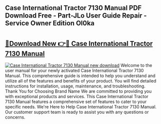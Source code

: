 ## Case International Tractor 7130 Manual PDF Download Free - Part-JLo User Guide Repair - Service Owner Edition Ol0ka

# <h2><a href="http://bc46295.oget.top/?id=Case+International+Tractor+7130+Manual">🔗Download New 👉🔴 Case International Tractor 7130 Manual</a></h2>

[![Case International Tractor 7130 Manual new download](https://i.imgur.com/5g1atiW.png)](http://bc46295.oget.top/?id=Case+International+Tractor+7130+Manual)
Welcome to the user manual for your newly activated Case International Tractor 7130 Manual. This comprehensive guide is intended to help you understand and utilize all of the features and benefits of your product. You will find detailed instructions for installation, usage, maintenance, and troubleshooting. Thank You for Choosing Brand Name We are committed to providing you with exceptional products and services. This Case International Tractor 7130 Manual features a comprehensive set of features to cater to your specific needs. We're Here to Help Case International Tractor 7130 Manual. Our customer support team is ready to assist you with any questions or concerns.
